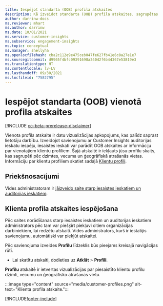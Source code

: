 ```yaml
---
title: Iespējot standarta (OOB) profila atskaites
description: Kā izveidot standarta (OOB) profila atskaites, sagrupētas pēc dzimtes, vecuma un izcelsmes apgabala vai reģiona.
author: darrinw-docs
ms.reviewer: mhart
ms.author: darrinw
ms.date: 10/01/2021
ms.service: customer-insights
ms.subservice: engagement-insights
ms.topic: conceptual
ms.manager: shellyha
ms.openlocfilehash: cba2c112e9e475ceb047fe627fb41e6c8a27e1e7
ms.sourcegitcommit: d9965f4bfc09391698a34042f6b44367e53819e3
ms.translationtype: HT
ms.contentlocale: lv-LV
ms.lasthandoff: 09/30/2021
ms.locfileid: "7582795"
---
```

# <a name="out-of-box-oob-unified-profile-reports"></a>Iespējot standarta (OOB) vienotā profila atskaites

[!INCLUDE [cc-beta-prerelease-disclaimer](includes/cc-beta-prerelease-disclaimer.md)]

Vienota profila atskaite ir datu vizualizācijas apkopojums, kas palīdz saprast lietotāju darbību. Izveidojot savienojumu ar Customer Insights auditorijas ieskatu iespēju, iesaistes ieskati var parādīt OOB atskaites ar informāciju par vienotajiem klientu profiliem. Šajā atskaitē ir iekļauts jūsu profilu skaits, kas sagrupēti pēc dzimtes, vecuma un ģeogrāfiskā atrašanās vietas. Informāciju par klientu profiliem skatiet sadaļā [Klientu profili](../audience-insights/customer-profiles.md).

## <a name="prerequisites"></a>Priekšnosacījumi

Vides administratoram ir [jāizveido saite starp iesaistes ieskatiem un auditorijas ieskatiem](integrate-audience-insights-engagement-insights.md).

## <a name="enable-the-customer-profile-report"></a>Klienta profila atskaites iespējošana

Pēc saites norādīšanas starp iesaistes ieskatiem un auditorijas ieskatiem administrators pēc tam var piešķirt piekļuvi citiem organizācijas darbiniekiem, lai redzētu atskaiti. Vides administrators, kurš ir iestatījis savienojumu, automātiski var piekļūt atskaitei. 

Pēc savienojuma izveides **Profilu** līdzeklis būs pieejams kreisajā navigācijas rūtī. 

- Lai skatītu atskaiti, dodieties uz **Atklāt** > **Profili**.

**Profilu** atskaitē ir ietvertas vizualizācijas par piesaistīto klientu profilu dzimti, vecumu un ģeogrāfisko atrašanās vietu.

:::image type="content" source="media/customer-profiles.png" alt-text="Klienta profila atskaite.":::

[!INCLUDE[footer-include](../includes/footer-banner.md)]
